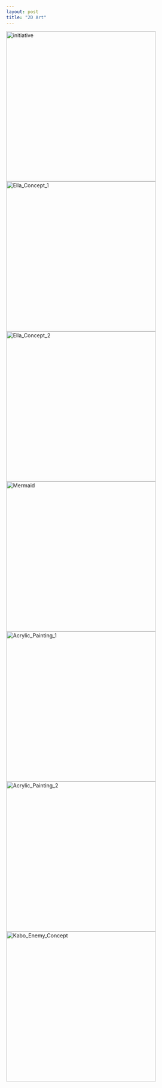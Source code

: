 ```yaml
---
layout: post
title: "2D Art"
---
```

<img src="https://image.ibb.co/iOLUZe/initiative.png" alt="initiative" border="0" height="400">

<img src="https://image.ibb.co/j0eJcz/Ella_Concept_1.jpg" alt="Ella_Concept_1" border="0" height="400">

<img src="https://image.ibb.co/mzPUje/Ella_Concept_2.jpg" alt="Ella_Concept_2" border="0" height="400">

<img src="https://image.ibb.co/cQJiAK/Mermaid.jpg" alt="Mermaid" border="0" height="400">

<img src="https://image.ibb.co/mq08cz/Acrylic_Painting_1.jpg" alt="Acrylic_Painting_1" border="0" height="400">

<img src="https://image.ibb.co/dNrEHz/Acrylic_Painting_2.jpg" alt="Acrylic_Painting_2" border="0" height="400">

<img src="https://image.ibb.co/gURs4e/Kabo_Enemy_Concept.png" alt="Kabo_Enemy_Concept" border="0" height="400">
